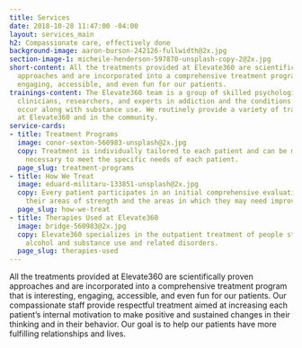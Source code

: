 ```yaml
---
title: Services
date: 2018-10-28 11:47:00 -04:00
layout: services_main
h2: Compassionate care, effectively done
background-image: aaron-burson-242126-fullwidth@2x.jpg
section-image-1: micheile-henderson-597870-unsplash-copy-2@2x.jpg
short-content: All the treatments provided at Elevate360 are scientifically proven
  approaches and are incorporated into a comprehensive treatment program that is interesting,
  engaging, accessible, and even fun for our patients.
trainings-content: The Elevate360 team is a group of skilled psychologists who are
  clinicians, researchers, and experts in addiction and the conditions that commonly
  occur along with substance use. We routinely provide a variety of trainings both
  at Elevate360 and in the community.
service-cards:
- title: Treatment Programs
  image: conor-sexton-560983-unsplash@2x.jpg
  copy: Treatment is individually tailored to each patient and can be modified as
    necessary to meet the specific needs of each patient.
  page_slug: treatment-programs
- title: How We Treat
  image: eduard-militaru-133851-unsplash@2x.jpg
  copy: Every patient participates in an initial comprehensive evaluation to determine
    their areas of strength and the areas in which they may need improvement and support.
  page_slug: how-we-treat
- title: Therapies Used at Elevate360
  image: bridge-560983@2x.jpg
  copy: Elevate360 specializes in the outpatient treatment of people struggling with
    alcohol and substance use and related disorders.
  page_slug: therapies-used
---
```


All the treatments provided at Elevate360 are scientifically proven approaches and are incorporated into a comprehensive treatment program that is interesting, engaging, accessible, and even fun for our patients.  Our compassionate staff provide respectful treatment aimed at increasing each patient’s internal motivation to make positive and sustained changes in their thinking and in their behavior.  Our goal is to help our patients have more fulfilling relationships and lives.
